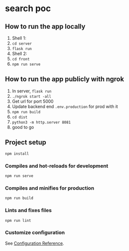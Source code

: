 # search poc

## How to run the app locally

1. Shell 1:
2. `cd server`
3. `flask run`
4. Shell 2:
5. `cd front`
6. `npm run serve`

## How to run the app publicly with ngrok

1. In server, `flask run`
2. `./ngrok start -all`
3. Get url for port 5000
4. Update backend end `.env.production` for prod with it
5. `npm run build`
6. `cd dist`
7. `python3 -m http.server 8081`
8. good to go

## Project setup

```
npm install
```

### Compiles and hot-reloads for development

```
npm run serve
```

### Compiles and minifies for production

```
npm run build
```

### Lints and fixes files

```
npm run lint
```

### Customize configuration

See [Configuration Reference](https://cli.vuejs.org/config/).

